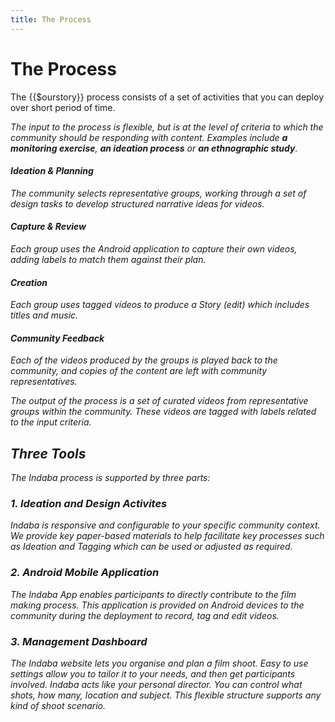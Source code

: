 ```yaml
---
title: The Process
---
```


<ReadTime />

# The Process

<Leader>
The {{$ourstory}} process consists of a set of activities that you can deploy over short period of time.

</Leader>

<Tip>

<i class="el-icon-bottom large" /> The input to the process is flexible, but is at the level of criteria to which the community should be responding with content. Examples include **a monitoring exercise**, **an ideation process** or **an ethnographic study**.

</Tip>

<el-timeline>
<el-timeline-item timestamp="Day 1" placement="top">

<h4>Ideation & Planning</h4>
<p>The community selects representative groups, working through a set of design tasks to develop structured narrative ideas for videos.</p>

</el-timeline-item>
<el-timeline-item timestamp="Day 2-3" placement="top">

<h4>Capture & Review</h4>
<p>Each group uses the Android application to capture their own videos, adding labels to match them against their plan.</p>

</el-timeline-item>
<el-timeline-item timestamp="Day 4" placement="top">

<h4>Creation</h4>
<p>Each group uses tagged videos to produce a Story (edit) which includes titles and music.</p>

</el-timeline-item>
<el-timeline-item timestamp="Day 5" placement="top">

<h4>Community Feedback</h4>
<p>Each of the videos produced by the groups is played back to the community, and copies of the content are left with community representatives.</p>

</el-timeline-item>
</el-timeline>

<Tip>

<i class="el-icon-bottom large" /> The output of the process is a set of curated videos from representative groups within the community. These videos are tagged with labels related to the input criteria.

</Tip>


## Three Tools

The Indaba process is supported by three parts:

### 1. Ideation and Design Activites

Indaba is responsive and configurable to your specific community context. We provide key paper-based materials to help facilitate key processes such as Ideation and Tagging which can be used or adjusted as required.

### 2. Android Mobile Application

The Indaba App enables participants to directly contribute to the film making process. This application is provided on Android devices to the community during the deployment to record, tag and edit videos.

### 3. Management Dashboard

The Indaba website lets you organise and plan a film shoot. Easy to use settings allow you to tailor it to your needs, and then get participants involved. Indaba acts like your personal director. You can control what shots, how many, location and subject. This flexible structure supports any kind of shoot scenario.